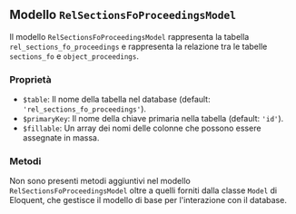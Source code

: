 ## Modello `RelSectionsFoProceedingsModel`

Il modello `RelSectionsFoProceedingsModel` rappresenta la tabella `rel_sections_fo_proceedings` e rappresenta la relazione tra le tabelle `sections_fo` e `object_proceedings`.

### Proprietà

* `$table`: Il nome della tabella nel database (default: `'rel_sections_fo_proceedings'`).
* `$primaryKey`: Il nome della chiave primaria nella tabella (default: `'id'`).
* `$fillable`: Un array dei nomi delle colonne che possono essere assegnate in massa.

### Metodi

Non sono presenti metodi aggiuntivi nel modello `RelSectionsFoProceedingsModel` oltre a quelli forniti dalla classe `Model` di Eloquent, che gestisce il modello di base per l'interazione con il database.
